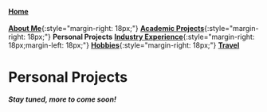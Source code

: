 [**Home**](../index.md)<br/><br/>
[**About Me**](../aboutMe/index.md){:style="margin-right: 18px;"}
[**Academic Projects**](../academicProjects/index.md){:style="margin-right: 18px;"}
**Personal Projects**
[**Industry Experience**](../industryExperience/index.md){:style="margin-right: 18px;margin-left: 18px;"}
[**Hobbies**](../hobbies/index.md){:style="margin-right: 18px;"}
[**Travel**](../travel/index.md)

# Personal Projects

***Stay tuned, more to come soon!***